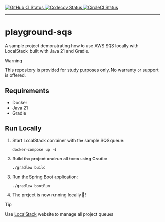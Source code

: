 <p align="left">
  <a href="https://github.com/domingosfelipe/playground-sqs/actions/workflows/ci.yml?branch=main">
    <img alt="GitHub CI Status" src="https://img.shields.io/github/actions/workflow/status/domingosfelipe/playground-sqs/ci.yml?logo=github&label=CI&style=flat">
  </a>
  <a href="https://codecov.io/github/domingosfelipe/playground-sqs" > 
    <img alt="Codecov Status" src="https://codecov.io/github/domingosfelipe/playground-sqs/graph/badge.svg?token=53KWKPNJG8"/> 
  </a>  
  <a href="https://app.circleci.com/pipelines/github/domingosfelipe/playground-sqs?branch=main">
    <img alt="CircleCI Status" src="https://img.shields.io/circleci/build/github/domingosfelipe/playground-sqs/main?logo=circleci&label=CircleCI&style=flat">
  </a>
</p>

--- 

# playground-sqs

A sample project demonstrating how to use AWS SQS locally with LocalStack, built with Java 21 and Gradle.

> [!WARNING]
> This repository is provided for study purposes only. No warranty or support is offered.

## Requirements

- Docker
- Java 21
- Gradle

## Run Locally

1. Start LocalStack container with the sample SQS queue:

    ```shell
    docker-compose up -d
    ```

2. Build the project and run all tests using Gradle:

    ```shell
    ./gradlew build
    ```

3. Run the Spring Boot application:

    ```shell
    ./gradlew bootRun
    ```

4. The project is now running locally :tada:!

> [!TIP]
> Use [LocalStack](https://app.localstack.cloud/sign-in) website to manage all project queues
